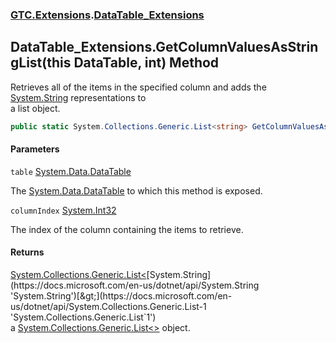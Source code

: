 ### [GTC.Extensions](GTC.Extensions.md 'GTC.Extensions').[DataTable_Extensions](GTC.Extensions.DataTable_Extensions.md 'GTC.Extensions.DataTable_Extensions')

## DataTable_Extensions.GetColumnValuesAsStringList(this DataTable, int) Method

Retrieves all of the items in the specified column and adds the [System.String](https://docs.microsoft.com/en-us/dotnet/api/System.String 'System.String') representations to  
a list object.

```csharp
public static System.Collections.Generic.List<string> GetColumnValuesAsStringList(this System.Data.DataTable table, int columnIndex);
```
#### Parameters

<a name='GTC.Extensions.DataTable_Extensions.GetColumnValuesAsStringList(thisSystem.Data.DataTable,int).table'></a>

`table` [System.Data.DataTable](https://docs.microsoft.com/en-us/dotnet/api/System.Data.DataTable 'System.Data.DataTable')

The [System.Data.DataTable](https://docs.microsoft.com/en-us/dotnet/api/System.Data.DataTable 'System.Data.DataTable') to which this method is exposed.

<a name='GTC.Extensions.DataTable_Extensions.GetColumnValuesAsStringList(thisSystem.Data.DataTable,int).columnIndex'></a>

`columnIndex` [System.Int32](https://docs.microsoft.com/en-us/dotnet/api/System.Int32 'System.Int32')

The index of the column containing the items to retrieve.

#### Returns
[System.Collections.Generic.List&lt;](https://docs.microsoft.com/en-us/dotnet/api/System.Collections.Generic.List-1 'System.Collections.Generic.List`1')[System.String](https://docs.microsoft.com/en-us/dotnet/api/System.String 'System.String')[&gt;](https://docs.microsoft.com/en-us/dotnet/api/System.Collections.Generic.List-1 'System.Collections.Generic.List`1')  
a [System.Collections.Generic.List&lt;&gt;](https://docs.microsoft.com/en-us/dotnet/api/System.Collections.Generic.List-1 'System.Collections.Generic.List`1') object.
